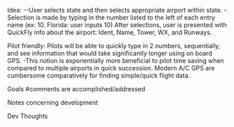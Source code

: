 Idea:
--User selects state and then selects appropriate airport within state.
-Selection is made by typing in the number listed to the left of each entry name (ex: 10. Florida: user inputs 10)
After selections, user is presented with QuickFly info about the airport: Ident, Name, Tower, WX, and Runways.

Pilot friendly: Pilots will be able to quickly type in 2 numbers, sequentially, and see information that would take significantly longer using on board GPS.
-This notion is exponentially more beneficial to pilot time saving when compared to multiple airports in quick succession. Modern A/C GPS are cumbersome comparatively for finding simple/quick flight data.


Goals
#comments are accomplished/addressed
<!-- 1. Design Folder Structure for project - used bundler to generate. -->
<!-- 2. Connect to GitHub - -->
<!-- 3. File runs program -->
<!-- 4. Stub basic design of functionality -->
<!-- -stub selection menu segment -->
<!-- -finish stubbing second selection menu (remove code from menu 1, call from call method itself) -->
<!-- 5. Scrape from airnav -->
<!-- 6. Code, update, review. In FlyQuick 1.5v, will likely add airport ui upgrades, such as full name displays from menu. -->
<!-- Fix nil return error on wx frequency.: Fixed with 1.01 -->

Notes concerning development
<!-- In further prototypes, perhaps add similar UI friendliness to airport listings (only pilots will know the FAA idents) as done for states--though app is designed for pilots -->

Dev Thoughts
